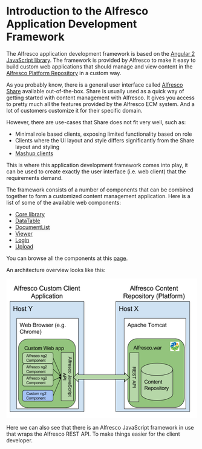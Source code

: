 # Introduction to the Alfresco Application Development Framework

The Alfresco application development framework is based on the [Angular 2 JavaScript library](https://angular.io/).
The framework is provided by Alfresco to make it easy to build custom web applications that 
should manage and view content in the [Alfresco Platform Repository](http://docs.alfresco.com/5.1/concepts/content-repo-about.html) in a custom way.

As you probably know, there is a general user interface called [Alfresco Share](http://docs.alfresco.com/5.1/concepts/gs-intro.html) available out-of-the-box. 
Share is usually used as a quick way of getting started with content management with Alfresco. It gives you access to pretty much all
the features provided by the Alfresco ECM system. And a lot of customers customize it for their specific domain.

However, there are use-cases that Share does not fit very well, such as:

- Minimal role based clients, exposing limited functionality based on role 
- Clients where the UI layout and style differs significantly from the Share layout and styling
- [Mashup clients](http://whatis.techtarget.com/definition/mash-up)

This is where this application development framework comes into play, it can be used to create exactly the user interface 
(i.e. web client) that the requirements demand.  
 
The framework consists of a number of components that can be combined together to form a customized content management application.
Here is a list of some of the available web components:

- [Core library](ng2-components/ng2-alfresco-core/README.md)
- [DataTable](ng2-components/ng2-alfresco-datatable/README.md)
- [DocumentList](ng2-components/ng2-alfresco-documentlist/README.md)
- [Viewer](ng2-components/ng2-alfresco-viewer/README.md)
- [Login](ng2-components/ng2-alfresco-login/README.md)
- [Upload](ng2-components/ng2-alfresco-upload/README.md)

You can browse all the components at this [page](http://devproducts.alfresco.me/).

An architecture overview looks like this:

<p align="center">
  <img title="alfresco-dev-framework-architecture" alt='alfresco' src='assets/alfresco-app-dev-framework-architecture.png'></img>
</p>

Here we can also see that there is an Alfresco JavaScript framework in use that wraps the Alfresco REST API. To make things easier for the client developer.


